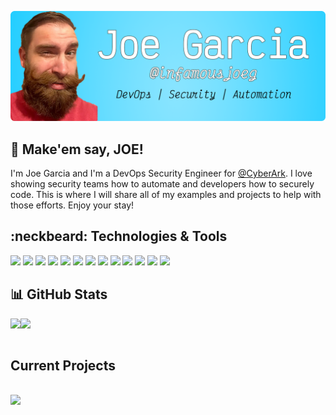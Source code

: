 [![](https://github.com/infamousjoeg/infamousjoeg/blob/master/assets/header.png)](https://joegarcia.dev)

## :mega: Make'em say, JOE!

I'm Joe Garcia and I'm a DevOps Security Engineer for [@CyberArk](https://github.com/cyberark). I love showing security teams how to automate and developers how to securely code. This is where I will share all of my examples and projects to help with those efforts. Enjoy your stay!

## :neckbeard: Technologies & Tools

![](https://img.shields.io/static/v1?label=OS&message=MacOS&color=00c6ff&style=for-the-badge&logo=apple) ![](https://img.shields.io/static/v1?label=Shell&message=zsh&color=00c6ff&style=for-the-badge&logo=shell) ![](https://img.shields.io/static/v1?label=Editor&message=VS%20Code&color=00c6ff&style=for-the-badge&logo=visual-studio-code) ![](https://img.shields.io/static/v1?label=Code&message=Go&color=00c6ff&style=for-the-badge&logo=go) ![](https://img.shields.io/static/v1?label=Code&message=Python&color=00c6ff&style=for-the-badge&logo=python) ![](https://img.shields.io/static/v1?label=Code&message=PowerShell&color=00c6ff&style=for-the-badge&logo=powershell) ![](https://img.shields.io/static/v1?label=Tools&message=Docker&color=00c6ff&style=for-the-badge&logo=docker) ![](https://img.shields.io/static/v1?label=Tools&message=Ansible&color=00c6ff&style=for-the-badge&logo=ansible) ![](https://img.shields.io/static/v1?label=Tools&message=GitHub%20Actions&color=00c6ff&style=for-the-badge&logo=github) ![](https://img.shields.io/static/v1?label=Tools&message=Kubernetes&color=00c6ff&style=for-the-badge&logo=kubernetes) ![](https://img.shields.io/static/v1?label=Tools&message=OpenShift&color=00c6ff&style=for-the-badge&logo=red-hat-open-shift) ![](https://img.shields.io/static/v1?label=Cloud&message=AWS&color=00c6ff&style=for-the-badge&logo=amazon-aws) ![](https://img.shields.io/static/v1?label=Cloud&message=Heroku&color=00c6ff&style=for-the-badge&logo=heroku)

## :bar_chart: GitHub Stats

<img align="left" src="https://github-readme-stats.vercel.app/api?username=infamousjoeg&show_icons=true&count_private=true">
<img align="left" src="https://github-readme-stats.vercel.app/api/top-langs/?username=infamousjoeg&hide=css,java"><br />
<br />
<h2>Current Projects</h2>
<br />
<a href="https://github.com/infamousjoeg/conceal">
  <img align="left" src="https://github-readme-stats.vercel.app/api/pin/?username=infamousjoeg&repo=conceal">
</a>

